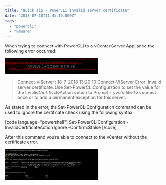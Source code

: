 ```yaml
---
title: "Quick Tip - PowerCLI Invalid server certificate"
date: "2018-07-18T11:45:19.000Z"
tags: 
  - "powercli"
  - "vmware"
---
```


When trying to connect with PowerCLI to a vCenter Server Appliance the following error occurred:

[![](images/powerclo-300x51.png)](https://www.ivobeerens.nl/wp-content/uploads/2018/07/powerclo.png)

> Connect-vIServer : 18-7-2018 13:20:10 Connect-VIServer Error: Invalid server certificate. Use Set-PowerCLIConfiguration to set the value for the InvalidCertificateAction option to Prompt if you'd like to connect once or to add a permanent exception for this server.

As stated in the error, the Set-PowerCLIConfiguration command can be used to ignore the certificate check using the following syntax:

\[code language="powershell"\] Set-PowerCLIConfiguration -InvalidCertificateAction Ignore -Confirm:$false \[/code\]

After this command you're able to connect to the vCenter without the certificate error.

[![](images/2-300x100.png)](https://www.ivobeerens.nl/wp-content/uploads/2018/07/2.png)
